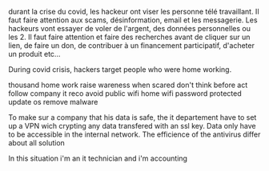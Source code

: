 durant la crise du covid, les hackeur ont viser les personne télé travaillant. Il faut faire attention aux scams, désinformation, email et les messagerie.
Les hackeurs vont essayer de voler de l'argent, des données personnelles ou les 2. Il faut faire attention et faire des recherches avant de cliquer sur un lien, de faire un don, de contribuer à un financement participatif, d'acheter un produit etc...

During covid crisis, hackers target people who were home working. 



thousand home work 
raise wareness
when scared don't think before act
follow company it reco
avoid public wifi
home wifi password protected
update os
remove malware


To make sur a company that his data is safe, the it departement have to set up a VPN wich crypting any data transfered with an ssl key. Data only have to be accessible in the internal network. 
The efficience of the antivirus differ about all solution

In this situation i'm an it technician and i'm accounting 